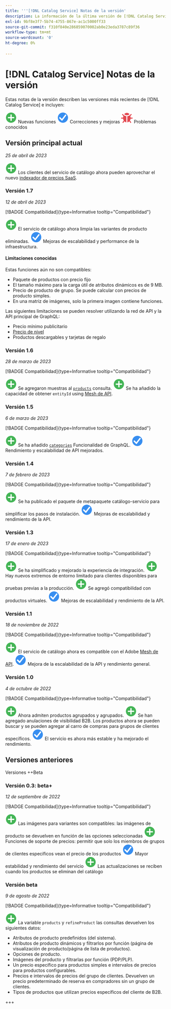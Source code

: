 ```yaml
---
title: '''[!DNL Catalog Service] Notas de la versión'
description: La información de la última versión de [!DNL Catalog Service] para Adobe Commerce.
exl-id: 9bf8e3f7-5b74-4755-867e-ac1c5000ff33
source-git-commit: f310f840e286859070002ab0e23eda3787c89f36
workflow-type: tm+mt
source-wordcount: '0'
ht-degree: 0%

---
```


# [!DNL Catalog Service] Notas de la versión

Estas notas de la versión describen las versiones más recientes de [!DNL Catalog Service] e incluyen:

![Nuevo](../assets/new.svg) Nuevas funciones
![Corrección](../assets/fix.svg) Correcciones y mejoras
![Error](../assets/bug.svg) Problemas conocidos

## Versión principal actual

_25 de abril de 2023_

![Nuevo](../assets/new.svg) Los clientes del servicio de catálogo ahora pueden aprovechar el nuevo [indexador de precios SaaS](../price-index/index.md).

### Versión 1.7

_12 de abril de 2023_

[!BADGE Compatibilidad]{type=Informative tooltip="Compatibilidad"}

![Nuevo](../assets/new.svg) El servicio de catálogo ahora limpia las variantes de producto eliminadas.
![Corrección](../assets/fix.svg) Mejoras de escalabilidad y performance de la infraestructura.

#### Limitaciones conocidas

Estas funciones aún no son compatibles:

* Paquete de productos con precio fijo
* El tamaño máximo para la carga útil de atributos dinámicos es de 9 MB.
* Precio de producto de grupo. Se puede calcular con precios de producto simples.
* En una matriz de imágenes, solo la primera imagen contiene funciones.

Las siguientes limitaciones se pueden resolver utilizando la red de API y la API principal de GraphQL:

* Precio mínimo publicitario
* [Precio de nivel](mesh.md)
* Productos descargables y tarjetas de regalo

### Versión 1.6

_28 de marzo de 2023_

[!BADGE Compatibilidad]{type=Informative tooltip="Compatibilidad"}

![Nuevo](../assets/new.svg) Se agregaron muestras al [`products`](https://developer.adobe.com/commerce/webapi/graphql/schema/catalog-service/queries/products/) consulta.
![Nuevo](../assets/new.svg) Se ha añadido la capacidad de obtener `entityId` using [Mesh de API](mesh.md).

### Versión 1.5

_6 de marzo de 2023_

[!BADGE Compatibilidad]{type=Informative tooltip="Compatibilidad"}

![Nuevo](../assets/new.svg) Se ha añadido [`categories`](https://developer.adobe.com/commerce/webapi/graphql/schema/catalog-service/queries/categories/) Funcionalidad de GraphQL.
![Corrección](../assets/fix.svg) Rendimiento y escalabilidad de API mejorados.

### Versión 1.4

_7 de febrero de 2023_

[!BADGE Compatibilidad]{type=Informative tooltip="Compatibilidad"}

![Nuevo](../assets/new.svg) Se ha publicado el paquete de metapaquete catálogo-servicio para simplificar los pasos de instalación.
![Corrección](../assets/fix.svg) Mejoras de escalabilidad y rendimiento de la API.

### Versión 1.3

_17 de enero de 2023_

[!BADGE Compatibilidad]{type=Informative tooltip="Compatibilidad"}

![Nuevo](../assets/new.svg) Se ha simplificado y mejorado la experiencia de integración.
![Nuevo](../assets/new.svg) Hay nuevos extremos de entorno limitado para clientes disponibles para pruebas previas a la producción.
![Nuevo](../assets/new.svg) Se agregó compatibilidad con productos virtuales.
![Corrección](../assets/fix.svg) Mejoras de escalabilidad y rendimiento de la API.

### Versión 1.1

_18 de noviembre de 2022_

[!BADGE Compatibilidad]{type=Informative tooltip="Compatibilidad"}

![Nuevo](../assets/new.svg) El servicio de catálogo ahora es compatible con el Adobe [Mesh de API](https://developer.adobe.com/graphql-mesh-gateway/).
![Corrección](../assets/fix.svg) Mejora de la escalabilidad de la API y rendimiento general.

### Versión 1.0

_4 de octubre de 2022_

[!BADGE Compatibilidad]{type=Informative tooltip="Compatibilidad"}

![Nuevo](../assets/new.svg) Ahora admiten productos agrupados y agrupados.
![Nuevo](../assets/new.svg) Se han agregado anulaciones de visibilidad B2B. Los productos ahora se pueden buscar y se pueden agregar al carro de compras para grupos de clientes específicos.
![Corrección](../assets/fix.svg) El servicio es ahora más estable y ha mejorado el rendimiento.

## Versiones anteriores

Versiones ++Beta

### Versión 0.3: beta+

_12 de septiembre de 2022_

[!BADGE Compatibilidad]{type=Informative tooltip="Compatibilidad"}

![Nuevo](../assets/new.svg) Las imágenes para variantes son compatibles: las imágenes de producto se devuelven en función de las opciones seleccionadas
![Nuevo](../assets/new.svg) Funciones de soporte de precios: permitir que solo los miembros de grupos de clientes específicos vean el precio de los productos
![Corrección](../assets/fix.svg) Mayor estabilidad y rendimiento del servicio
![Nuevo](../assets/new.svg) Las actualizaciones se reciben cuando los productos se eliminan del catálogo

### Versión beta

_9 de agosto de 2022_

[!BADGE Compatibilidad]{type=Informative tooltip="Compatibilidad"}

![Nuevo](../assets/new.svg) La variable `products` y `refineProduct` las consultas devuelven los siguientes datos:

* Atributos de producto predefinidos (del sistema).
* Atributos de producto dinámicos y filtrarlos por función (página de visualización de producto/página de lista de productos).
* Opciones de producto.
* Imágenes del producto y filtrarlas por función (PDP/PLP).
* Un precio específico para productos simples e intervalos de precios para productos configurables.
* Precios e intervalos de precios del grupo de clientes. Devuelven un precio predeterminado de reserva en compradores sin un grupo de clientes.
* Tipos de productos que utilizan precios específicos del cliente de B2B.

+++

